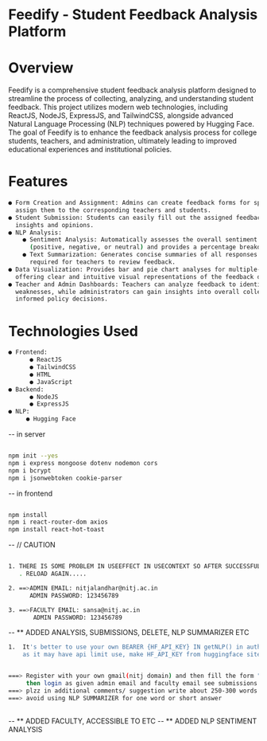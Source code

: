 # Feedify - Student Feedback Analysis Platform

# Overview

Feedify is a comprehensive student feedback analysis platform designed to streamline the process of collecting, analyzing, and understanding student feedback. This project utilizes modern web technologies, including ReactJS, NodeJS, ExpressJS, and TailwindCSS, alongside advanced Natural Language Processing (NLP) techniques powered by Hugging Face. The goal of Feedify is to enhance the feedback analysis process for college students, teachers, and administration, ultimately leading to improved educational experiences and institutional policies.

# Features
```bash
● Form Creation and Assignment: Admins can create feedback forms for specific subjects and 
  assign them to the corresponding teachers and students.
● Student Submission: Students can easily fill out the assigned feedback forms, providing their 
  insights and opinions.
● NLP Analysis:
    ● Sentiment Analysis: Automatically assesses the overall sentiment of the feedback 
      (positive, negative, or neutral) and provides a percentage breakdown.
    ● Text Summarization: Generates concise summaries of all responses to reduce the time 
      required for teachers to review feedback.
● Data Visualization: Provides bar and pie chart analyses for multiple-choice questions, 
  offering clear and intuitive visual representations of the feedback data.
● Teacher and Admin Dashboards: Teachers can analyze feedback to identify their strengths and 
  weaknesses, while administrators can gain insights into overall college performance and make 
  informed policy decisions.
```

# Technologies Used
```bash
● Frontend:
      ● ReactJS
      ● TailwindCSS
      ● HTML
      ● JavaScript
● Backend:
      ● NodeJS
      ● ExpressJS
● NLP:
     ● Hugging Face
```
-- in server
```bash

npm init --yes
npm i express mongoose dotenv nodemon cors
npm i bcrypt  
npm i jsonwebtoken cookie-parser
```

-- in frontend
```bash

npm install
npm i react-router-dom axios
npm install react-hot-toast

```
-- // CAUTION
```bash

1. THERE IS SOME PROBLEM IN USEEFFECT IN USECONTEXT SO AFTER SUCCESSFUL LOGGED IN 
   . RELOAD AGAIN.....

2. ==>ADMIN EMAIL: nitjalandhar@nitj.ac.in
      ADMIN PASSWORD: 123456789

3. ==>FACULTY EMAIL: sansa@nitj.ac.in
       ADMIN PASSWORD: 123456789

```
-- ** ADDED ANALYSIS, SUBMISSIONS, DELETE, NLP SUMMARIZER  ETC
```bash
1.  It's better to use your own BEARER {HF_API_KEY} IN getNLP() in authController.js
    as it may have api limit use, make HF_API_KEY from huggingface site .
```

```bash

===> Register with your own gmail(nitj domain) and then fill the form "Feedback of Courses and Teachers"
     then login as given admin email and faculty email see submissions & analysis .
===> plzz in additional comments/ suggestion write about 250-300 words to see nlp summarizer 
===> avoid using NLP SUMMARIZER for one word or short answer
 
```
-- ** ADDED FACULTY, ACCESSIBLE TO  ETC
-- ** ADDED NLP SENTIMENT ANALYSIS 

